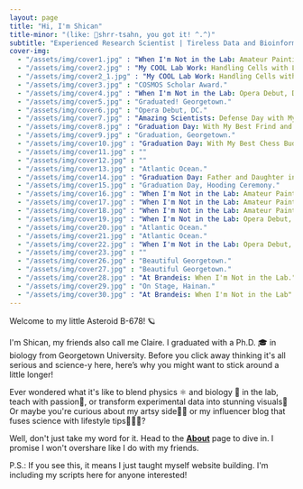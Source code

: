 ```yaml
---
layout: page
title: "Hi, I'm Shican"
title-minor: "(like: 📣shrr-tsahn, you got it! ^.^)"
subtitle: "Experienced Research Scientist | Tireless Data and Bioinformatic Analyst | Excellent Lecturer | Proficient Self-Learner | Open to Hire"
cover-img: 
  - "/assets/img/cover1.jpg" : "When I'm Not in the Lab: Amateur Painting."
  - "/assets/img/cover2.jpg" : "My COOL Lab Work: Handling Cells with Liquid Nitrogen"
  - "/assets/img/cover2_1.jpg" : "My COOL Lab Work: Handling Cells with Liquid Nitrogen"
  - "/assets/img/cover3.jpg" : "COSMOS Scholar Award."
  - "/assets/img/cover4.jpg" : "When I'm Not in the Lab: Opera Debut, DC."
  - "/assets/img/cover5.jpg" : "Graduated! Georgetown."
  - "/assets/img/cover6.jpg" : "Opera Debut, DC."
  - "/assets/img/cover7.jpg" : "Amazing Scientists: Defense Day with My Multidisciplinary Committee at Georgetown"
  - "/assets/img/cover8.jpg" : "Graduation Day: With My Best Frind and Colleague."
  - "/assets/img/cover9.jpg" : "Graduation, Georgetown."
  - "/assets/img/cover10.jpg" : "Graduation Day: With My Best Chess Buddy at Georgetown."
  - "/assets/img/cover11.jpg" : ""
  - "/assets/img/cover12.jpg" : ""
  - "/assets/img/cover13.jpg" : "Atlantic Ocean."
  - "/assets/img/cover14.jpg" : "Graduation Day: Father and Daughter in Front of Georgetown."
  - "/assets/img/cover15.jpg" : "Graduation Day, Hooding Ceremony."
  - "/assets/img/cover16.jpg" : "When I'm Not in the Lab: Amateur Painting."
  - "/assets/img/cover17.jpg" : "When I'm Not in the Lab: Amateur Painting."
  - "/assets/img/cover18.jpg" : "When I'm Not in the Lab: Amateur Painting."
  - "/assets/img/cover19.jpg" : "When I'm Not in the Lab: Opera Debut, DC."
  - "/assets/img/cover20.jpg" : "Atlantic Ocean."
  - "/assets/img/cover21.jpg" : "Atlantic Ocean."
  - "/assets/img/cover22.jpg" : "When I'm Not in the Lab: Opera Debut, DC."
  - "/assets/img/cover23.jpg" : ""
  - "/assets/img/cover26.jpg" : "Beautiful Georgetown."
  - "/assets/img/cover27.jpg" : "Beautiful Georgetown."
  - "/assets/img/cover28.jpg" : "At Brandeis: When I'm Not in the Lab."
  - "/assets/img/cover29.jpg" : "On Stage, Hainan."
  - "/assets/img/cover30.jpg" : "At Brandeis: When I'm Not in the Lab"
---
```

Welcome to my little Asteroid B-678! 🪐

I'm Shican, my friends also call me Claire. I graduated with a Ph.D. 🎓 in biology from Georgetown University. Before you click away thinking it's all serious and science-y here, here’s why you might want to stick around a little longer!

Ever wondered what it's like to blend physics ⚛️ and biology 🔬 in the lab, teach with passion🦉, or transform experimental data into stunning visuals🌌 Or maybe you're curious about my artsy side👩‍🎨 or my influencer blog that fuses science with lifestyle tips🏄🏼‍♂️?

Well, don't just take my word for it. Head to the [**About**](about) page to dive in. I promise I won't overshare like I do with my friends.

P.S.: If you see this, it means I just taught myself website building. I'm including my scripts here for anyone interested!
